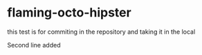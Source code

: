 # flaming-octo-hipster
this test is for commiting in the repository and taking it in the local

Second line added